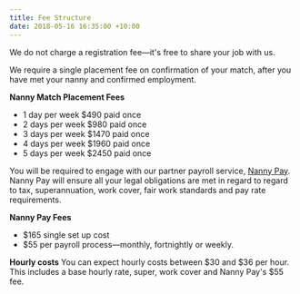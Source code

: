 ```yaml
---
title: Fee Structure
date: 2018-05-16 16:35:00 +10:00
---
```


We do not charge a registration fee—it's free to share your job with us. 

We require a single placement fee on confirmation of your match, after you have met your nanny and confirmed employment.

**Nanny Match Placement Fees**
* 1 day per week $490 paid once
* 2 days per week $980 paid once
* 3 days per week $1470 paid once
* 4 days per week $1960 paid once
* 5 days per week $2450 paid once

You will be required to engage with our partner payroll service, [Nanny Pay](nannypay.com.au). Nanny Pay will ensure all your legal obligations are met in regard to regard to tax, superannuation, work cover, fair work standards and pay rate requirements.  

**Nanny Pay Fees**
* $165 single set up cost
* $55 per payroll process—monthly, fortnightly or weekly.

**Hourly costs**
You can expect hourly costs between $30 and $36 per hour. This includes a base hourly rate, super, work cover and Nanny Pay's $55 fee.